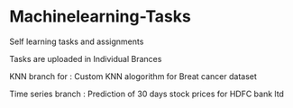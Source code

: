 # Machinelearning-Tasks
Self learning tasks and assignments

Tasks are uploaded in Individual Brances 

KNN branch for : Custom KNN alogorithm for Breat cancer dataset

Time series branch : Prediction of 30 days stock prices for HDFC bank ltd 
